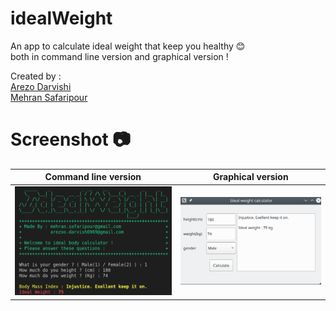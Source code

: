 
# idealWeight

An app to calculate ideal weight that keep you healthy :blush:  
both in command line version and graphical version !

Created by :  
[Arezo Darvishi](https://github.com/arezoo69devop)  
[Mehran Safaripour](https://github.com/Mehran-SP)  

# Screenshot :camera:

Command line version       | Graphical version
:-------------------------:|:-------------------------:
![](img/CLI_version.png)   | ![](img/GUI_Version.png)

